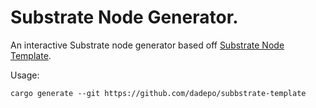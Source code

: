 # Substrate Node Generator.

An interactive Substrate node generator based off [Substrate Node Template](https://github.com/substrate-developer-hub/substrate-node-template).

Usage:

```shell
cargo generate --git https://github.com/dadepo/subbstrate-template
```

